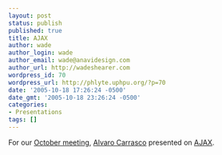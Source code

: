 ```yaml
---
layout: post
status: publish
published: true
title: AJAX
author: wade
author_login: wade
author_email: wade@anavidesign.com
author_url: http://wadeshearer.com
wordpress_id: 70
wordpress_url: http://phlyte.uphpu.org/?p=70
date: '2005-10-18 17:26:24 -0500'
date_gmt: '2005-10-18 23:26:24 -0500'
categories:
- Presentations
tags: []
---
```

<p>For our <a href="http://uphpu.org/calendar_event.php?eid=20050823062210555">October meeting</a>, <a href="http://uphpu.org/users.php?mode=profile&uid=131">Alvaro Carrasco</a> presented on <a href="http://en.wikipedia.org/wiki/Ajax_%28programming%29">AJAX</a>.</p>
